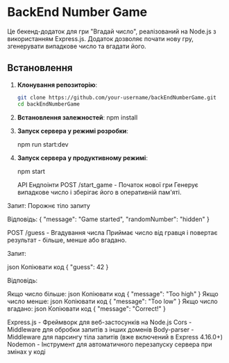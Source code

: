# BackEnd Number Game

Це бекенд-додаток для гри "Вгадай число", реалізований на Node.js з використанням Express.js. Додаток дозволяє почати нову гру, згенерувати випадкове число та вгадати його.

## Встановлення

1. **Клонування репозиторію**:

   ```bash
   git clone https://github.com/your-username/backEndNumberGame.git
   cd backEndNumberGame
2. **Встановлення залежностей**:
   npm install


3. **Запуск сервера у режимі розробки**:

   npm run start:dev

4. **Запуск сервера у продуктивному режимі**:

   npm start

   API Ендпоінти
POST /start_game - Початок нової гри
Генерує випадкове число і зберігає його в оперативній пам'яті.

Запит: Порожнє тіло запиту

Відповідь:
{
  "message": "Game started",
  "randomNumber": "hidden"
}

POST /guess - Вгадування числа
Приймає число від гравця і повертає результат - більше, менше або вгадано.

Запит:

json
Копіювати код
{
  "guess": 42
}

Відповідь:

Якщо число більше:
json
Копіювати код
{
  "message": "Too high"
}
Якщо число менше:
json
Копіювати код
{
  "message": "Too low"
}
Якщо число вгадано:
json
Копіювати код
{
  "message": "Correct!"
}




Express.js - Фреймворк для веб-застосунків на Node.js
Cors - Middleware для обробки запитів з інших доменів
Body-parser - Middleware для парсингу тіла запитів (вже включений в Express 4.16.0+)
Nodemon - Інструмент для автоматичного перезапуску сервера при змінах у коді